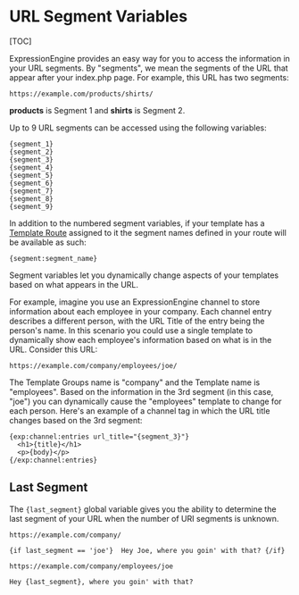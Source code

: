 <!--
    This source file is part of the open source project
    ExpressionEngine User Guide (https://github.com/ExpressionEngine/ExpressionEngine-User-Guide)

    @link      https://expressionengine.com/
    @copyright Copyright (c) 2003-2020, Packet Tide, LLC (https://ellislab.com)
    @license   https://expressionengine.com/license Licensed under Apache License, Version 2.0
-->

# URL Segment Variables

[TOC]

ExpressionEngine provides an easy way for you to access the information in your URL segments. By "segments", we mean the segments of the URL that appear after your index.php page. For example, this URL has two segments:

    https://example.com/products/shirts/

**products** is Segment 1 and **shirts** is Segment 2.

Up to 9 URL segments can be accessed using the following variables:

    {segment_1}
    {segment_2}
    {segment_3}
    {segment_4}
    {segment_5}
    {segment_6}
    {segment_7}
    {segment_8}
    {segment_9}

In addition to the numbered segment variables, if your template has a [Template Route](templates/routes.md) assigned to it the segment names defined in your route will be available as such:

    {segment:segment_name}

Segment variables let you dynamically change aspects of your templates based on what appears in the URL.

For example, imagine you use an ExpressionEngine channel to store information about each employee in your company. Each channel entry describes a different person, with the URL Title of the entry being the person's name. In this scenario you could use a single template to dynamically show each employee's information based on what is in the URL. Consider this URL:

    https://example.com/company/employees/joe/

The Template Groups name is "company" and the Template name is "employees". Based on the information in the 3rd segment (in this case, "joe") you can dynamically cause the "employees" template to change for each person. Here's an example of a channel tag in which the URL title changes based on the 3rd segment:

    {exp:channel:entries url_title="{segment_3}"}
      <h1>{title}</h1>
      <p>{body}</p>
    {/exp:channel:entries}

## Last Segment

The `{last_segment}` global variable gives you the ability to determine the last segment of your URL when the number of URI segments is unknown.

`https://example.com/company/`

    {if last_segment == 'joe'}  Hey Joe, where you goin' with that? {/if}

`https://example.com/company/employees/joe`

    Hey {last_segment}, where you goin' with that?
